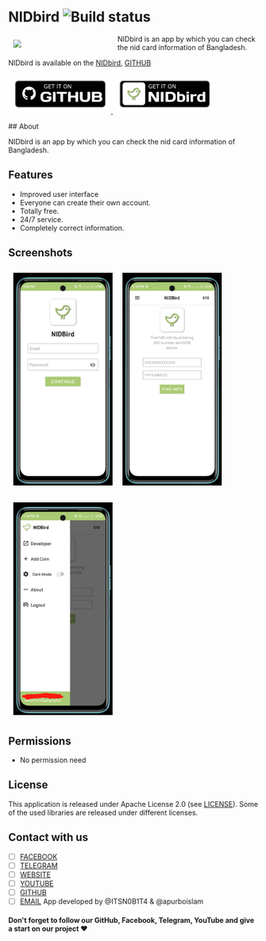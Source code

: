 # NIDbird ![Build status](https://img.shields.io/badge/NIDbird-V1.0-2ea44f?style=for-the-badge)

<img src="/.assets/logo.png" align="left"
width="200" hspace="10" vspace="10">NIDbird is an app by which you can check the nid card information of Bangladesh.

NIDbird is available on the [NIDbird](https://nid.toxinum.xyz), [GITHUB](https://github.com/Toxinum/NIDbird)</img>
<br>
<p align="left">
<a href="https://github.com/Toxinum/NIDbird/releases/tag/NIDbird_V1.0">
    <img alt="Get it on GITHUB"
        height="80"
        src="/.assets/download_github.png" />
</a>  
<a href="https://nid.toxinum.xyz">
    <img alt="Get it on NIDbird"
        height="80"
        src="/.assets/download_NIDbird.png" />
        </a>
        </p>
## About

NIDbird is an app by which you can check the nid card information of Bangladesh.

## Features


-  Improved user interface
- Everyone can create their own account.
- Totally free.
- 24/7 service.
- Completely correct information.



## Screenshots

[<img src="/.assets/screenshot1.png" align="left"
width="200"
    hspace="10" vspace="10">](/.assets/screenshot1.png)
    
[<img src="/.assets/screenshot2.png" align="center"
width="200"
    hspace="10" vspace="10">](/.assets/screenshot2.png)
    
[<img src="/.assets/screenshot3.png" align="center"
width="200"
    hspace="10" vspace="10">](/.assets/screenshot3.png.png)
    
## Permissions

- No permission need

## License

This application is released under Apache License 2.0 (see [LICENSE](https://github.com/Toxinum/NIDbird/blob/main/LICENSE)).
Some of the used libraries are released under different licenses.

## Contact with us

- [ ] [FACEBOOK](https://facebook.com/Toxinum)
- [ ] [TELEGRAM](https://t.me/toxinum)
- [ ] [WEBSITE](https://nid.toxinum.xyz)
- [ ]  [YOUTUBE](https://)
- [ ]  [GITHUB](https://github.com/Toxinum)
- [ ] [EMAIL](nidbird69@gmail.com)
App developed by @ITSN0B1T4  & @apurboislam 

#### Don't forget to follow our GitHub, Facebook, Telegram, YouTube and give a start on our project ❤️
